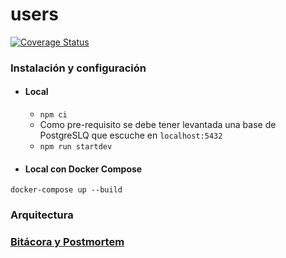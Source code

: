 # users

[![Coverage Status](https://coveralls.io/repos/github/edjeordjian/demo-payments/badge.svg?branch=master&t=2HF3d5)](https://coveralls.io/github/edjeordjian/demo-payments?branch=master)

### Instalación y configuración

- #### Local
    * `npm ci`
    * Como pre-requisito se debe tener levantada una base de PostgreSLQ que escuche en `localhost:5432`
    * `npm run startdev`

- #### Local con Docker Compose
```
docker-compose up --build
```

### Arquitectura

### [Bitácora y Postmortem](https://edjeordjian.github.io/bitacora/)
